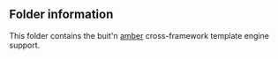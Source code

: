 ## Folder information

This folder contains the buit'n [amber](https://github.com/eknkc/amber) cross-framework template engine support.
